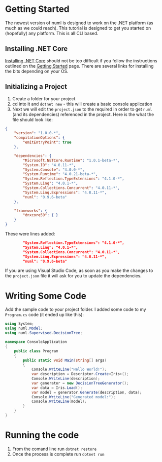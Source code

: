 # Getting Started

The newest version of numl is designed to work on the .NET platform 
(as much as we could reach). This tutorial is designed to get you started
on (hopefully) any platform. This is all CLI based.

## Installing .NET Core

[Installing .NET Core](http://dotnet.github.io/getting-started/) should 
not be too difficult if you follow the instructions outlined on the 
[Getting Started](http://dotnet.github.io/getting-started/) page. 
There are several links for installing the bits depending on your OS.

## Initializing a Project

1. Create a folder for your project
2. cd into it and `dotnet new` - this will create a basic
   console application
3. Next we will edit the `project.json` to the required
   in order to get `numl` (and its dependencies) referenced
   in the project. Here is the what the file should look like:

```json
{
    "version": "1.0.0-*",
    "compilationOptions": {
        "emitEntryPoint": true
    },

    "dependencies": {
        "Microsoft.NETCore.Runtime": "1.0.1-beta-*",
        "System.IO": "4.0.11-*",
        "System.Console": "4.0.0-*",
        "System.Runtime": "4.0.21-beta-*",
        "System.Reflection.TypeExtensions": "4.1.0-*",
        "System.Linq": "4.0.1-*",
        "System.Collections.Concurrent": "4.0.11-*",
        "System.Linq.Expressions": "4.0.11-*",
        "numl": "0.9.6-beta"
    },

    "frameworks": {
        "dnxcore50": { }
    }
}
```

These were lines added:

```json
        "System.Reflection.TypeExtensions": "4.1.0-*",
        "System.Linq": "4.0.1-*",
        "System.Collections.Concurrent": "4.0.11-*",
        "System.Linq.Expressions": "4.0.11-*",
        "numl": "0.9.6-beta"
```

If you are using Visual Studio Code, as soon as you make the changes to the
`project.json` file it will ask for you to update the dependencies.
   
# Writing Some Code

Add the sample  code to your project folder. I added some
code  to my `Program.cs` code (it ended up like this):

```csharp
using System;
using numl.Model;
using numl.Supervised.DecisionTree;

namespace ConsoleApplication
{
    public class Program
    {
        public static void Main(string[] args)
        {
            Console.WriteLine("Hello World!");
            var description = Descriptor.Create<Iris>();
            Console.WriteLine(description);
            var generator = new DecisionTreeGenerator();
            var data = Iris.Load();
            var model = generator.Generate(description, data);
            Console.WriteLine("Generated model:");
            Console.WriteLine(model);
        }
    }
}
```

# Running the code

1. From the comand line run `dotnet restore`
2. Once the process is complete run `dotnet run`



